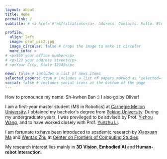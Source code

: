 ```yaml
---
layout: about
title: Home
permalink: /
subtitle: # <a href='#'>Affiliations</a>. Address. Contacts. Motto. Etc.

profile:
  align: left
  image: prof_pic2.jpg
  image_circular: false # crops the image to make it circular
  more_info: >
# <p>555 your office number</p>
# <p>123 your address street</p>
# <p>Your City, State 12345</p>

news: false # includes a list of news items
selected_papers: true # includes a list of papers marked as "selected={true}"
social: false # includes social icons at the bottom of the page
---
```


<!-- Tell the world about yourself. Link to your favorite [subreddit](http://reddit.com). You can put a picture in, too. The code is already in, just name your picture `prof_pic.jpg` and put it in the `img/` folder.

Put your address / P.O. box / other info right below your picture. You can also disable any of these elements by editing `profile` property of the YAML header of your `_pages/about.md`. Edit `_bibliography/papers.bib` and Jekyll will render your [publications page](/al-folio/publications/) automatically.

Link to your social media connections, too. This theme is set up to use [Font Awesome icons](https://fontawesome.com/) and [Academicons](https://jpswalsh.github.io/academicons/), like the ones below. Add your Facebook, Twitter, LinkedIn, Google Scholar, or just disable all of them. -->

How to pronounce my name: Sh-kwhen Ban :) I also go by Oliver!

I am a first-year master student (MS in Robotics) at [Carnegie Mellon University](https://www.ri.cmu.edu/). I obtained my bachelor's degree from [Peking University](https://english.pku.edu.cn/). During my undergraduate years, I was previleged to be advised by Prof. [Yizhou Wang](https://cfcs.pku.edu.cn/english/people/faculty/yizhouwang/index.htm), and to have worked closely with Prof. [Yunzhu Li](https://yunzhuli.github.io/).

I am fortunate to have been introduced to academic research by [Xiaoxuan Ma](https://shirleymaxx.github.io/) and [Wentao Zhu](https://wentao.live/about.html) at [Center on Frontiers of Computing Studies](https://cfcs.pku.edu.cn/).

<!-- I am passionate about 3D vision, robotics, and human-centered AI, with particular interests in developing efficient & generalizable solutions for fundamental embodied vision tasks (such as pose estimation), and applying advances in 3D vision to enhance robot perception, manipulation, and human-robot interaction. -->

My research interest lies mainly in **3D Vision**, **Embodied AI** and **Human-robot Interaction**.

<!-- 1. Developing efficient and generalizable solutions for fundamental 3D perception tasks. 
2. Facilitating robust large-scale learning for robot manipulation and human-robot interaction. -->
